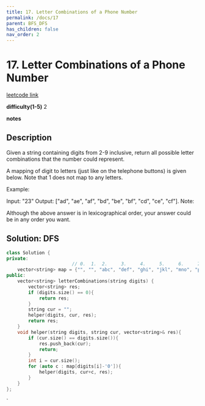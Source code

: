 ```yaml
---
title: 17. Letter Combinations of a Phone Number
permalink: /docs/17
parent: BFS_DFS
has_children: false
nav_order: 2
---
```

# 17. Letter Combinations of a Phone Number
[leetcode link](https://leetcode.com/problems/letter-combinations-of-a-phone-number/)

**difficulty(1-5)** 
2

**notes**   


## Description
Given a string containing digits from 2-9 inclusive, return all possible letter combinations that the number could represent.

A mapping of digit to letters (just like on the telephone buttons) is given below. Note that 1 does not map to any letters.



Example:

Input: "23"
Output: ["ad", "ae", "af", "bd", "be", "bf", "cd", "ce", "cf"].
Note:

Although the above answer is in lexicographical order, your answer could be in any order you want.

## Solution: DFS

```c++
class Solution {
private:
                        // 0.  1.  2.     3.     4.     5.     6.     7.      8.     9
    vector<string> map = {"", "", "abc", "def", "ghi", "jkl", "mno", "pqrs", "tuv", "wxyz"};
public:
    vector<string> letterCombinations(string digits) {
        vector<string> res;
        if (digits.size() == 0){
            return res;
        }
        string cur = "";
        helper(digits, cur, res);
        return res;
    }
    void helper(string digits, string cur, vector<string>& res){
        if (cur.size() == digits.size()){
            res.push_back(cur);
            return;
        }
        int i = cur.size();
        for (auto c : map[digits[i]-'0']){
            helper(digits, cur+c, res);            
        }
    }
};
```

<!-- 
Default label
{: .label }

Blue label
{: .label .label-blue }

Stable
{: .label .label-green }

New release
{: .label .label-purple }

Coming soon
{: .label .label-yellow }

Deprecated
{: .label .label-red } -->
`